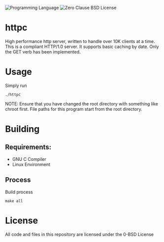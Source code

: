 ![Programming Language](https://img.shields.io/badge/C-Programming%20Language-brightgreen)
![Zero Clause BSD License](https://img.shields.io/badge/License-BSD%20Zero%20Clause-green)

# httpc
High performance http server, written to handle over 10K clients at a time.
This is a compliant HTTP/1.0 server.
It supports basic caching by date.
Only the GET verb has been implemented.

# Usage
Simply run
```
./httpc
```
NOTE: Ensure that you have changed the root directory with something like chroot first. File paths for this program start from the root directory.

# Building
## Requirements:
- GNU C Compiler
- Linux Environment

## Process
Build process
```
make all
```

# License
All code and files in this repository are licensed under the 0-BSD License
